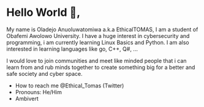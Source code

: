 # Hello World 👋, 

My name is Oladejo Anuoluwatomiwa a.k.a EthicalTOMAS, I am a student of Obafemi Awolowo University.
I have a huge interest in cybersecurity and programming, i am currently learning Linux Basics and Python. I am also interested in learning languages like
go, C++, Q#, ...

I would love to join communities and meet like minded people that i can learn from and rub minds together to create something big for a better and safe society and 
cyber space.

- How to reach me @Ethical_Tomas (Twitter)
- Pronouns: He/Him
- Ambivert

